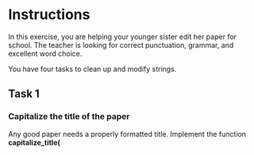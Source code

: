 # Instructions

In this exercise, you are helping your younger sister edit her paper for school. The teacher is looking for correct punctuation, grammar, and excellent word choice.

You have four tasks to clean up and modify strings.

## Task 1

### Capitalize the title of the paper

Any good paper needs a properly formatted title.
Implement the function **capitalize_title(<title>)** which takes a title **str** as a parameter and capitalizes the first letter of each word. This function should return a **str** in title case.
